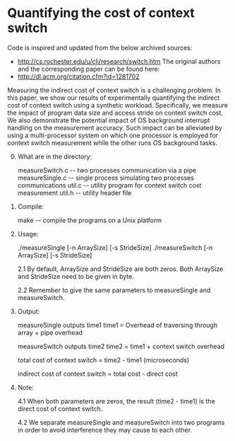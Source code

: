 Quantifying the cost of context switch
======================================

Code is inspired and updated from the below archived sources:
 * http://cs.rochester.edu/u/cli/research/switch.htm
The original authors and the corresponding paper can be found here:
 * http://dl.acm.org/citation.cfm?id=1281702

Measuring the indirect cost of context switch is a challenging problem. In this paper, we show our results of
experimentally quantifying the indirect cost of context switch using a synthetic workload. Specifically, we measure the
impact of program data size and access stride on context switch cost. We also demonstrate the potential impact of OS
background interrupt handling on the measurement accuracy. Such impact can be  alleviated by using a multi-processor
system on which one processor is employed for context switch measurement while the other runs OS background tasks.

0. What are in the directory:

    measureSwitch.c -- two processes communication via a pipe
    measureSingle.c -- single process simulating two processes communications
    util.c -- utility program for context switch cost measurement
    util.h -- utility header file

1. Compile:

    make 	-- 	compile the programs on a Unix platform

2. Usage:

    ./measureSingle [-n ArraySize] [-s StrideSize]
    ./measureSwitch [-n ArraySize] [-s StrideSize]

    2.1 By default, ArraySize and StrideSize are both zeros.
        Both ArraySize and StrideSize need to be given in byte.

    2.2 Remember to give the same parameters to measureSingle and
        measureSwitch.

3. Output:

    measureSingle outputs time1
        time1 = Overhead of traversing through array + pipe overhead

    measureSwitch outputs time2
        time2 = time1 + context switch overhead

    total cost of context switch    = time2 - time1 (microseconds)

    indirect cost of context switch = total cost -  direct cost

4. Note:

    4.1 When both parameters are zeros, the result (time2 - time1) is the
       direct cost of context switch.

    4.2 We separate measureSingle and measureSwitch into two programs in
	order to avoid interference they may cause to each other.
